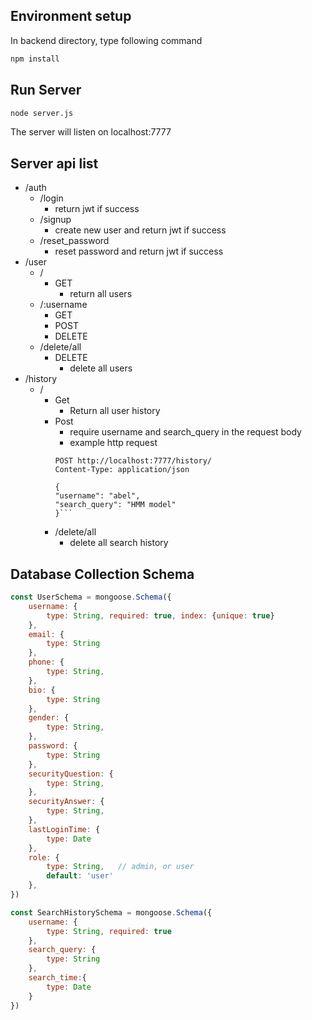 ## Environment setup
In backend directory, type following command
```bash
npm install
```

## Run Server
```bash
node server.js
```
The server will listen on localhost:7777


## Server api list
- /auth
    - /login
        - return jwt if success
    - /signup
        - create new user and return jwt if success
    - /reset_password
        - reset password and return jwt if success
- /user
    - /
        - GET
            - return all users
    - /:username
        - GET
        - POST
        - DELETE
    - /delete/all
        - DELETE
            - delete all users
- /history
    - /
        - Get
            - Return all user history
        - Post
            - require username and search_query in the request body
            - example http request
            ```http request
            POST http://localhost:7777/history/
            Content-Type: application/json
            
            {
            "username": "abel",
            "search_query": "HMM model"
            }```
        - /delete/all
            - delete all search history
          
## Database Collection Schema
```javascript
const UserSchema = mongoose.Schema({
    username: {
        type: String, required: true, index: {unique: true}
    },
    email: {
        type: String
    },
    phone: {
        type: String,
    },
    bio: {
        type: String
    },
    gender: {
        type: String,
    },
    password: {
        type: String
    },
    securityQuestion: {
        type: String,
    },
    securityAnswer: {
        type: String,
    },
    lastLoginTime: {
        type: Date
    },
    role: {
        type: String,   // admin, or user
        default: 'user'
    },
})

const SearchHistorySchema = mongoose.Schema({
    username: {
        type: String, required: true
    },
    search_query: {
        type: String
    },
    search_time:{
        type: Date
    }
})
```